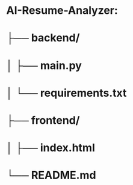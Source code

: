 # AI-Resume-Analyzer:
# ├── backend/
# │   ├── main.py
# │   └── requirements.txt
# ├── frontend/
# │   ├── index.html
# └── README.md
